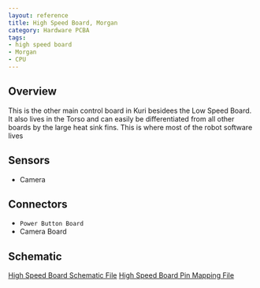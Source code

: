 ```yaml
---
layout: reference
title: High Speed Board, Morgan
category: Hardware PCBA
tags:
- high speed board
- Morgan
- CPU
---
```


## Overview
This is the other main control board in Kuri besidees the Low Speed Board. It also lives in the Torso and can easily be differentiated from all other boards by the large heat sink fins. This is where most of the robot software lives

## Sensors
- Camera

## Connectors
- ``Power Button Board``
- Camera Board

## Schematic
[High Speed Board Schematic File](../../assets/schematics/CE-00023_HighSpeedBoard_Morgan_A10-Schematic&#32;Prints&#32;REDACTED.PDF)
[High Speed Board Pin Mapping File](../../assets/schematics/CE-00023_HighSpeedBoard_Morgan_A10_PinMapping.PDF)
